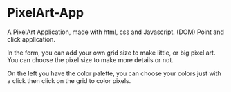 # PixelArt-App
A PixelArt Application, made with html, css and Javascript. (DOM)
Point and click application.

In the form, you can add your own grid size to make little, or big pixel art. You can choose the pixel size to make more details or not.

On the left you have the color palette, you can choose your colors just with a click then click on the grid to color pixels.
